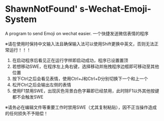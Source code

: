 # ShawnNotFound' s-Wechat-Emoji-System
A program to send Emoji on wechat easier. 一个快捷发送微信表情的程序

※请在使用时保持中文输入法且确保输入法可以使用Shift更换中英文，否则无法正常运行！！！

1. 在启动程序后看见正在运行字样即启动成功，程序已设置置顶
2. 若想移动SWE，在程序左上角右键，选择移动并拖拽程序边框即可移动至其他位置
3. 按下Ctrl之后会看见表情，使用Ctrl+J和Ctrl+D分别切换下一个和上一个
4. 松开Ctrl之后会输出左侧的表情
5. 使用F1禁用SWE，出现灰色背景白色字幕即已经禁用，此时除F1以外其他按键都不会触发SWE

※请务必在编辑文件等重要工作时禁用SWE（尤其复制粘贴），因不正当操作造成的任何损失不予赔偿！
